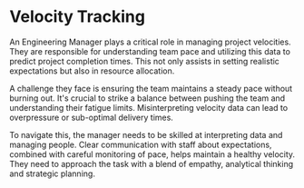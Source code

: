 # Velocity Tracking

An Engineering Manager plays a critical role in managing project velocities. They are responsible for understanding team pace and utilizing this data to predict project completion times. This not only assists in setting realistic expectations but also in resource allocation.

A challenge they face is ensuring the team maintains a steady pace without burning out. It's crucial to strike a balance between pushing the team and understanding their fatigue limits. Misinterpreting velocity data can lead to overpressure or sub-optimal delivery times.

To navigate this, the manager needs to be skilled at interpreting data and managing people. Clear communication with staff about expectations, combined with careful monitoring of pace, helps maintain a healthy velocity. They need to approach the task with a blend of empathy, analytical thinking and strategic planning.